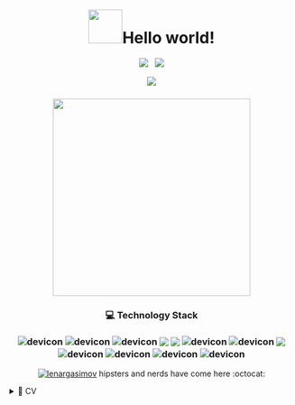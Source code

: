 <H1 align='center'>
<img src="https://octodex.github.com/images/daftpunktocat-thomas.gif" width="60px">Hello world! 
</H1>

<!-- Navbar links -->
<p align='center'>
	<a href="https://www.linkedin.com/in/lenargasimov"><img src="https://img.shields.io/badge/LinkedIn-0077B5?style=for-the-badge&logo=linkedin&logoColor=white"></a>&nbsp;&nbsp;
	<a href="https://twitter.com/lenargasimov"><img src="https://img.shields.io/badge/Twitter-1DA1F2?style=for-the-badge&logo=twitter&logoColor=white"></a>
</p>

<!-- Spotify -->
<p align='center'>
	<a href="#"><img src="https://spotify-recently-played-readme.vercel.app/api?user=lyc5820s2tgyaacnm646qlk8h"></a>
</p>

<!-- Latest posts -->
<!-- <div align='center'>
	<h3>⌨️ My latest posts</h3>
  <p><a href="https://lenar-blog.herokuapp.com/post/5"><b>🐍 100 Days of Python</b></a><br/><i> The Complete Python Pro Bootcamp for 2021</i></p>
  <p><a href="https://lenar-blog.herokuapp.com/post/7"><b>🏃‍♂️ 60. Atomic Habits. James Clear.</b></a><br/><i>Atomic Habits: An Easy & Proven Way to Build Good Habits & Break Bad Ones.</i></p>
  <p><a href="https://lenar-blog.herokuapp.com/post/1"><b>🔥 Norwegian Wood: Chopping, Stacking, and Drying Wood the Scandinavian Way</b></a><br/><i>Chop your wood and it will warm you twice</i></p>
</div> -->

<!-- Statistics -->
<h3 align='center'>
	<a href="#"><img src="https://github-readme-stats.vercel.app/api?username=lenargasimov&show_icons=true&count_private=true&theme=dark" width="350"></a>
</h3>

<!-- Technologies I know -->
<h3 align="center">
	💻 Technology Stack <br/> <br/> 
	<img align="center" src="https://img.shields.io/badge/HTML-239120?style=for-the-badge&logo=html5&logoColor=white" alt="devicon" />
	<img align="center" src="https://img.shields.io/badge/CSS-239120?&style=for-the-badge&logo=css3&logoColor=white" alt="devicon" />
	<img align="center" src="https://img.shields.io/badge/Bootstrap-563D7C?style=for-the-badge&logo=bootstrap&logoColor=white" alt="devicon" />	
	<img align="center" src="https://img.shields.io/badge/Python-3776AB?style=for-the-badge&logo=python&logoColor=white" />
	<img align="center" src="https://img.shields.io/badge/Flask-000000?style=for-the-badge&logo=flask&logoColor=white" />
	<img align="center" src="https://img.shields.io/badge/Django-092E20?style=for-the-badge&logo=django&logoColor=white" alt="devicon" />
	<img align="center" src="https://img.shields.io/badge/Git-F05032?style=for-the-badge&logo=git&logoColor=white" alt="devicon" />
	<img align="center" src="https://img.shields.io/badge/Docker-2CA5E0?style=for-the-badge&logo=docker&logoColor=white" />
	<img align="center" src="https://img.shields.io/badge/PostgreSQL-316192?style=for-the-badge&logo=postgresql&logoColor=white" alt="devicon" />
	<img align="center" src="https://img.shields.io/badge/Linux-FCC624?style=for-the-badge&logo=linux&logoColor=black" alt="devicon" />
	<img align="center" src="https://img.shields.io/badge/Jupyter-F37626.svg?&style=for-the-badge&logo=Jupyter&logoColor=white" alt="devicon" />
	<img align="center" src="https://img.shields.io/badge/pycharm-143?style=for-the-badge&logo=pycharm&logoColor=black&color=black&labelColor=green" alt="devicon" />
</h3>

<p align='center'>
  <a href="#"> <img src="https://komarev.com/ghpvc/?username=lenargasimov&label=Visits&color=0e75b6&style=flat" alt="lenargasimov" /></a> hipsters and nerds have come here :octocat:
</p>

<!-- <p align="center">
	If you want to give :octocat: GitHub star to any of my projects, I would be very grateful! ☺️
</p> -->

<!--  CV -->
<details>
  <summary>📃 CV</summary>

## Education

- 📖 **100 Days of Code - The Complete Python Pro Bootcamp for 2021**\
📆 2021 - 2021\
📍 **London App Brewery** - Udemy



## Experience


- 👨‍💻 **Junior Full-Stack Web Developer Internship**\
📆 2020 - 2020\
📍 **CodesFord** - Melbourne, Victoria, Australia

<img alt="" src="https://img.shields.io/badge/figma-%23F24E1E.svg?style=flat-squaree&logo=figma&logoColor=white"/>	
<img align="" src="https://img.shields.io/badge/HTML-239120?style=flat-square&logo=html5&logoColor=white" />
<img align="" src="https://img.shields.io/badge/CSS-239120?&style=flat-square&logo=css3&logoColor=white" />
<img align="" src="https://img.shields.io/badge/Bootstrap-563D7C?style=flat-square&logo=bootstrap&logoColor=white" />
<img align="" src="https://img.shields.io/badge/Python-3776AB?style=flat-square&logo=python&logoColor=white" />
<img align="" src="https://img.shields.io/badge/Django-092E20?style=flat-square&logo=django&logoColor=white" />
<img align="" src="https://img.shields.io/badge/SQLite-07405E?style=flat-square&logo=sqlite&logoColor=whit" />
<img align="" src="https://img.shields.io/badge/GitHub-100000?style=flat-square&logo=github&logoColor=white" />
<img align="" src="https://img.shields.io/badge/Heroku-430098?style=flat-square&logo=heroku&logoColor=white" />
<img align="" src="https://img.shields.io/badge/Slack-4A154B?style=flat-square&logo=slack&logoColor=white" />

### See more
<p><a href="https://lenargasimov.dev/templates/cv.html">https://lenargasimov.dev/cv</p>
	
</details>


<!--
**lenargasimov/lenargasimov** is a ✨ _special_ ✨ repository because its `README.md` (this file) appears on your GitHub profile.

Here are some ideas to get you started:

- 🔭 I’m currently working on ...
- 🌱 I’m currently learning ...
- 👯 I’m looking to collaborate on ...
- 🤔 I’m looking for help with ...
- 💬 Ask me about ...
- 📫 How to reach me: ...
- 😄 Pronouns: ...
- ⚡ Fun fact: ...
-->
